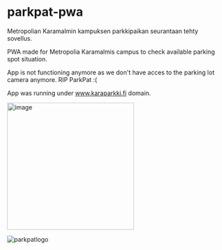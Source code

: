 # parkpat-pwa


Metropolian Karamalmin kampuksen parkkipaikan seurantaan tehty sovellus.

PWA made for Metropolia Karamalmis campus to check available parking spot situation.

App is not functioning anymore as we don't have acces to the parking lot camera anymore. 
RIP ParkPat :(

App was running under www.karaparkki.fi domain.




<img width="295" alt="image" src="https://user-images.githubusercontent.com/63448548/189776851-ec4a00c7-caac-4bee-b098-278eab02281c.png">







![parkpatlogo](https://user-images.githubusercontent.com/63448548/143406316-8ccdf0d9-045a-4a75-9a9e-b3ffc57c1e24.png)
